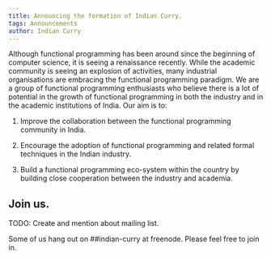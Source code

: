 ```yaml
---
title: Announcing the formation of Indian Curry.
tags: Announcements
author: Indian Curry
---
```


Although functional programming has been around since the beginning of
computer science, it is seeing a renaissance recently. While the
academic community is seeing an explosion of activities, many
industrial organisations are embracing the functional programming
paradigm. We are a group of functional programming enthusiasts who
believe there is a lot of potential in the growth of functional
programming in both the industry and in the academic institutions of
India. Our aim is to:

1. Improve the collaboration between the functional programming
   community in India.

2. Encourage the adoption of functional programming and related formal
   techniques in the Indian industry.

3. Build a functional programming eco-system within the country by
   building close cooperation between the industry and academia.

## Join us.

TODO: Create and mention about mailing list.

Some of us hang out on ##indian-curry at freenode. Please feel free to
join in.
